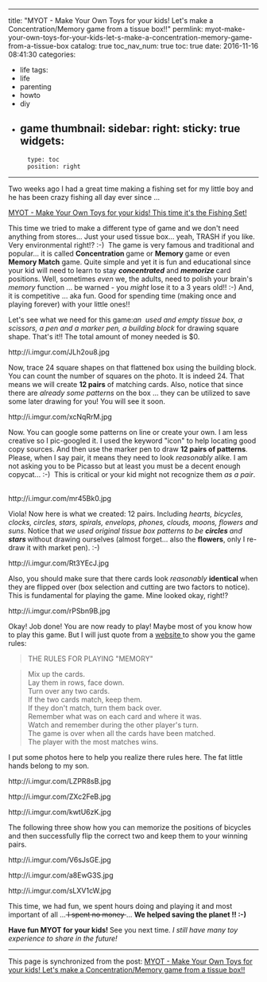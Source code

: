 
---
title: "MYOT - Make Your Own Toys for your kids! Let's make a Concentration/Memory game from a tissue box!!"
permlink: myot-make-your-own-toys-for-your-kids-let-s-make-a-concentration-memory-game-from-a-tissue-box
catalog: true
toc_nav_num: true
toc: true
date: 2016-11-16 08:41:30
categories:
- life
tags:
- life
- parenting
- howto
- diy
- game
thumbnail: 
sidebar:
    right:
        sticky: true
widgets:
    -
        type: toc
        position: right
---


<html>
<p>Two weeks ago I had a great time making a fishing set for my little boy and he has been crazy fishing all day ever since ...&nbsp;</p>
<p><a href="https://steemit.com/life/@deanliu/myot-make-your-own-toys-for-your-kids-this-time-it-s-the-fishing-set">MYOT - Make Your Own Toys for your kids! This time it's the Fishing Set!</a></p>
<p>This time we tried to make a different type of game and we don't need anything from stores... Just your used tissue box... yeah, TRASH if you like. Very environmental right!? :-) &nbsp;The game is very famous and traditional and popular... it is called <strong>Concentration </strong>game or <strong>Memory </strong>game or even <strong>Memory Match</strong> game. Quite simple and yet it is fun and educational since your kid will need to learn to stay <em><strong>concentrated</strong></em><em> </em>and <em><strong>memorize </strong></em>card positions. Well, sometimes <em>even </em>we, the adults, need to polish your brain's <em>memory </em>function ... be warned - you <em>might </em>lose it to a 3 years old!! :-) And, it is competitive ... aka fun. Good for spending time (making once and playing forever) with your little ones!!</p>
<p>Let's see what we need for this game:<em>an &nbsp;used and empty tissue box, a scissors, a pen and a marker pen, a building block</em> for drawing square shape. That's it!! The total amount of money needed is $0.&nbsp;</p>
<p>http://i.imgur.com/JLh2ou8.jpg&nbsp;</p>
<p>Now, trace 24 square shapes on that flattened box using the building block. You can count the number of squares on the photo. It is indeed 24. That means we will create <strong>12 pairs</strong> of matching cards. Also, notice that since there are <em>already some patterns</em> on the box ... they can be utilized to save some later drawing for you! You will see it soon.</p>
<p>http://i.imgur.com/xcNqRrM.jpg&nbsp;</p>
<p>Now. You can google some patterns on line or create your own. I am less creative so I pic-googled it. I used the keyword "icon" to help locating good copy sources. And then use the marker pen to draw <strong>12 pairs of patterns</strong>. Please, when I say pair, it means they need to look <em>reasonably </em>alike. I am not asking you to be Picasso but at least you must be a decent enough copycat... :-) &nbsp;This is critical or your kid might not recognize them <em>as a pair</em>. &nbsp;</p>
<p>http://i.imgur.com/mr45Bk0.jpg&nbsp;</p>
<p>Viola! Now here is what we created: 12 pairs. Including <em>hearts, bicycles, clocks, circles, stars, spirals, envelops, phones, clouds, moons, flowers and suns</em>. Notice that <em>we used original tissue box patterns to be </em><em><strong>circles </strong></em><em>and </em><em><strong>stars</strong></em><strong> </strong>without drawing ourselves (almost forget... also the <strong>flowers</strong>, only I re-draw it with market pen). :-)&nbsp;</p>
<p>http://i.imgur.com/Rt3YEcJ.jpg&nbsp;</p>
<p>Also, you should make sure that there cards look <em>reasonably </em><strong>identical </strong>when they are flipped over (box selection and cutting are two factors to notice). This is fundamental for playing the game. Mine looked okay, right!?&nbsp;</p>
<p>http://i.imgur.com/rPSbn9B.jpg&nbsp;</p>
<p>Okay! Job done! You are now ready to play! Maybe most of you know how to play this game. But I will just quote from a <a href="https://www.eduplace.com/ss/act/rules.html">website </a>to show you the game rules:&nbsp;</p>
<blockquote>THE RULES FOR PLAYING "MEMORY"</blockquote>
<blockquote>Mix up the cards.<br>
Lay them in rows, face down.<br>
Turn over any two cards.<br>
If the two cards match, keep them.<br>
If they don't match, turn them back over.<br>
Remember what was on each card and where it was.<br>
Watch and remember during the other player's turn.<br>
The game is over when all the cards have been matched.<br>
The player with the most matches wins.</blockquote>
<p>I put some photos here to help you realize there rules here.&nbsp;The fat little hands belong to my son.&nbsp;</p>
<p>http://i.imgur.com/LZPR8sB.jpg&nbsp;</p>
<p>http://i.imgur.com/ZXc2FeB.jpg&nbsp;</p>
<p>http://i.imgur.com/kwtU6zK.jpg&nbsp;</p>
<p>The following three show how you can memorize the positions of bicycles and then successfully flip the correct two and keep them to your winning pairs.&nbsp;</p>
<p>http://i.imgur.com/V6sJsGE.jpg&nbsp;</p>
<p>http://i.imgur.com/a8EwG3S.jpg&nbsp;</p>
<p>http://i.imgur.com/sLXV1cW.jpg&nbsp;</p>
<p>This time, we had fun, we spent hours doing and playing it and most important of all ...<del> I spent no money </del>... <strong>We helped saving the planet !! :-)</strong></p>
<p><strong>Have fun MYOT for your kids! </strong>See you next time. <em>I still have many toy experience to share in the future!</em>&nbsp;</p>
</html>

- - -

This page is synchronized from the post: [MYOT - Make Your Own Toys for your kids! Let's make a Concentration/Memory game from a tissue box!!](https://steemit.com/@deanliu/myot-make-your-own-toys-for-your-kids-let-s-make-a-concentration-memory-game-from-a-tissue-box)
